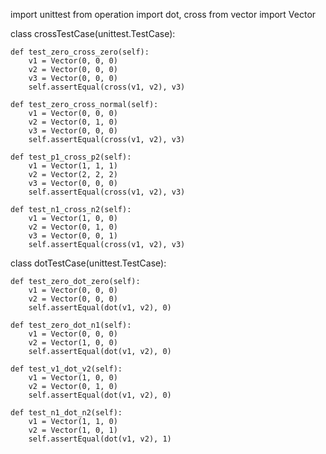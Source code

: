 import unittest
from operation import dot, cross
from vector import Vector


class crossTestCase(unittest.TestCase):

    def test_zero_cross_zero(self):
        v1 = Vector(0, 0, 0)
        v2 = Vector(0, 0, 0)
        v3 = Vector(0, 0, 0)
        self.assertEqual(cross(v1, v2), v3)

    def test_zero_cross_normal(self):
        v1 = Vector(0, 0, 0)
        v2 = Vector(0, 1, 0)
        v3 = Vector(0, 0, 0)
        self.assertEqual(cross(v1, v2), v3)

    def test_p1_cross_p2(self):
        v1 = Vector(1, 1, 1)
        v2 = Vector(2, 2, 2)
        v3 = Vector(0, 0, 0)
        self.assertEqual(cross(v1, v2), v3)

    def test_n1_cross_n2(self):
        v1 = Vector(1, 0, 0)
        v2 = Vector(0, 1, 0)
        v3 = Vector(0, 0, 1)
        self.assertEqual(cross(v1, v2), v3)


class dotTestCase(unittest.TestCase):

    def test_zero_dot_zero(self):
        v1 = Vector(0, 0, 0)
        v2 = Vector(0, 0, 0)
        self.assertEqual(dot(v1, v2), 0)

    def test_zero_dot_n1(self):
        v1 = Vector(0, 0, 0)
        v2 = Vector(1, 0, 0)
        self.assertEqual(dot(v1, v2), 0)

    def test_v1_dot_v2(self):
        v1 = Vector(1, 0, 0)
        v2 = Vector(0, 1, 0)
        self.assertEqual(dot(v1, v2), 0)

    def test_n1_dot_n2(self):
        v1 = Vector(1, 1, 0)
        v2 = Vector(1, 0, 1)
        self.assertEqual(dot(v1, v2), 1)
